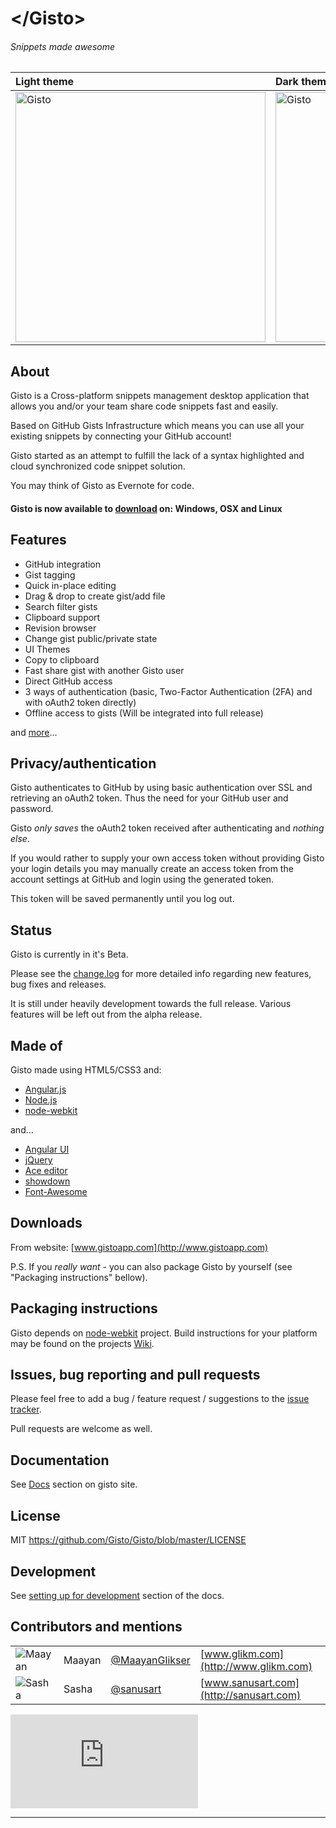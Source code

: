 # \</Gisto\>

###### Snippets made awesome

| Light theme | Dark theme |
|:------|:------|
| <img src="http://gistoapp.com/images/lite_theme.png" width="400px" alt="Gisto"> | <img src="http://gistoapp.com/images/dark_theme.png" width="400px" alt="Gisto"> |


## About

Gisto is a Cross-platform snippets management desktop application that allows you and/or your team share code snippets fast and easily.

Based on GitHub Gists Infrastructure which means you can use all your existing snippets by connecting your GitHub account!

Gisto started as an attempt to fulfill the lack of a syntax highlighted and cloud synchronized code snippet solution. 

You may think of Gisto as Evernote for code.

#### Gisto is now available to [download](https://github.com/Gisto/Gisto#downloads) on: Windows, OSX and Linux

## Features

* GitHub integration
* Gist tagging
* Quick in-place editing
* Drag & drop to create gist/add file
* Search filter gists
* Clipboard support
* Revision browser
* Change gist public/private state
* UI Themes
* Copy to clipboard
* Fast share gist with another Gisto user
* Direct GitHub access
* 3 ways of authentication (basic, Two-Factor Authentication (2FA) and with oAuth2 token directly)
* Offline access to gists (Will be integrated into full release)

and [more](http://gistoapp.com/features/)...

## Privacy/authentication

Gisto authenticates to GitHub by using basic authentication over SSL and retrieving an oAuth2 token. Thus the need for your GitHub user and password.

Gisto <em>only saves</em> the oAuth2 token received after authenticating and <em>nothing else</em>.

If you would rather to supply your own access token without providing Gisto your login details you may manually create an access token from the account settings at GitHub and login using the generated token.

This token will be saved permanently until you log out.

## Status

Gisto is currently in it's Beta.

Please see the [change.log](http://gistoapp.com/changelog/) for more detailed info regarding new features, bug fixes and releases.

It is still under heavily development towards the full release. 
Various features will be left out from the alpha release.

## Made of

Gisto made using HTML5/CSS3 and:

* [Angular.js](http://angularjs.org/) 
* [Node.js](http://nodejs.org/)
* [node-webkit](https://github.com/rogerwang/node-webkit)

and...

* [Angular UI](http://angular-ui.github.io/)
* [jQuery](http://jquery.com/)
* [Ace editor](http://ajaxorg.github.io/ace/)
* [showdown](https://github.com/coreyti/showdown)
* [Font-Awesome](http://fortawesome.github.io/Font-Awesome/)

## Downloads

From website: [www.gistoapp.com](http://www.gistoapp.com)

P.S. If you *really want* - you can also package Gisto by yourself (see "Packaging instructions" bellow).

## Packaging instructions

Gisto depends on [node-webkit](https://github.com/rogerwang/node-webkit) project. Build instructions for your platform may be found on the projects [Wiki](https://github.com/rogerwang/node-webkit/wiki/How-to-package-and-distribute-your-apps#make-a-package).

## Issues, bug reporting and pull requests

Please feel free to add a bug / feature request / suggestions to the [issue tracker]( https://github.com/Gisto/Gisto/issues).

Pull requests are welcome as well.

## Documentation

See [Docs](http://www.gistoapp.com/docs/) section on gisto site.

## License

MIT https://github.com/Gisto/Gisto/blob/master/LICENSE

## Development

See [setting up for development](http://www.gistoapp.com/docs/#doc-dev) section of the docs.

## Contributors and mentions

|||||
| ------------- |:-------------|:-----|:-----|
| ![Maayan](http://www.gravatar.com/avatar/3a615b34ef2060face8fcd481c6377e1?s=50 "Maayan") | Maayan | [@MaayanGlikser](https://twitter.com/MaayanGlikser) | [www.glikm.com](http://www.glikm.com) |
| ![Sasha](http://www.gravatar.com/avatar/7ddad1a9a1c8de452badaf82b6c30c76?s=50 "Sasha") | Sasha | [@sanusart](https://twitter.com/sanusart) | [www.sanusart.com](http://sanusart.com) |

[![Analytics](https://ga-beacon.appspot.com/UA-49967672-1/Gisto/README.md?pixel)](https://github.com/igrigorik/ga-beacon)

---
